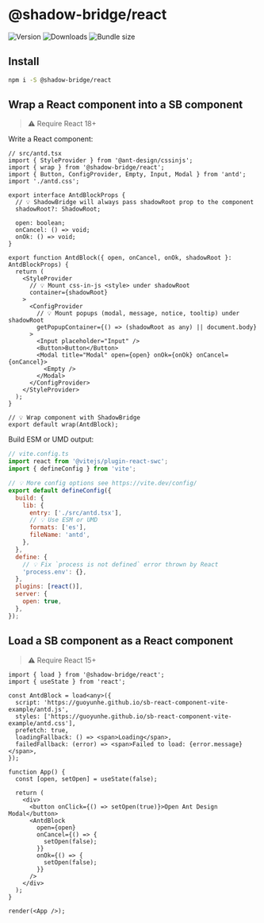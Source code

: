 # @shadow-bridge/react

![Version](https://img.shields.io/npm/v/@shadow-bridge/react)
![Downloads](https://img.shields.io/npm/dw/@shadow-bridge/react)
![Bundle size](https://img.shields.io/bundlephobia/minzip/@shadow-bridge/react)

## Install

```bash
npm i -S @shadow-bridge/react
```

## Wrap a React component into a SB component

> ⚠️ Require React 18+

Write a React component:

```tsx static
// src/antd.tsx
import { StyleProvider } from '@ant-design/cssinjs';
import { wrap } from '@shadow-bridge/react';
import { Button, ConfigProvider, Empty, Input, Modal } from 'antd';
import './antd.css';

export interface AntdBlockProps {
  // 💡 ShadowBridge will always pass shadowRoot prop to the component
  shadowRoot?: ShadowRoot;

  open: boolean;
  onCancel: () => void;
  onOk: () => void;
}

export function AntdBlock({ open, onCancel, onOk, shadowRoot }: AntdBlockProps) {
  return (
    <StyleProvider
      // 💡 Mount css-in-js <style> under shadowRoot
      container={shadowRoot}
    >
      <ConfigProvider
        // 💡 Mount popups (modal, message, notice, tooltip) under shadowRoot
        getPopupContainer={() => (shadowRoot as any) || document.body}
      >
        <Input placeholder="Input" />
        <Button>Button</Button>
        <Modal title="Modal" open={open} onOk={onOk} onCancel={onCancel}>
          <Empty />
        </Modal>
      </ConfigProvider>
    </StyleProvider>
  );
}

// 💡 Wrap component with ShadowBridge
export default wrap(AntdBlock);
```

Build ESM or UMD output:

```js
// vite.config.ts
import react from '@vitejs/plugin-react-swc';
import { defineConfig } from 'vite';

// 💡 More config options see https://vite.dev/config/
export default defineConfig({
  build: {
    lib: {
      entry: ['./src/antd.tsx'],
      // 💡 Use ESM or UMD
      formats: ['es'],
      fileName: 'antd',
    },
  },
  define: {
    // 💡 Fix `process is not defined` error thrown by React
    'process.env': {},
  },
  plugins: [react()],
  server: {
    open: true,
  },
});
```

## Load a SB component as a React component

> ⚠️ Require React 15+

```tsx
import { load } from '@shadow-bridge/react';
import { useState } from 'react';

const AntdBlock = load<any>({
  script: 'https://guoyunhe.github.io/sb-react-component-vite-example/antd.js',
  styles: ['https://guoyunhe.github.io/sb-react-component-vite-example/antd.css'],
  prefetch: true,
  loadingFallback: () => <span>Loading</span>,
  failedFallback: (error) => <span>Failed to load: {error.message}</span>,
});

function App() {
  const [open, setOpen] = useState(false);

  return (
    <div>
      <button onClick={() => setOpen(true)}>Open Ant Design Modal</button>
      <AntdBlock
        open={open}
        onCancel={() => {
          setOpen(false);
        }}
        onOk={() => {
          setOpen(false);
        }}
      />
    </div>
  );
}

render(<App />);
```

[ShadowRoot]: https://developer.mozilla.org/docs/Web/API/ShadowRoot
